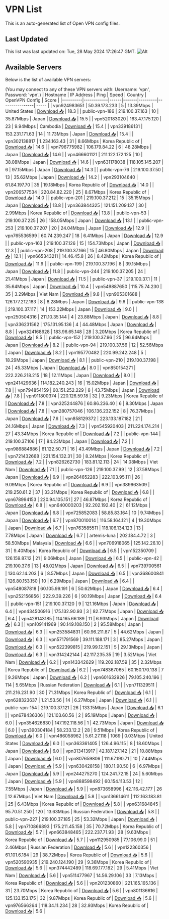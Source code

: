 # VPN List

This is an auto-generated list of Open VPN config files.

## Last Updated

This list was last updated on: Tue, 28 May 2024 17:26:47 GMT.
![Alt](https://repobeats.axiom.co/api/embed/186b98318ef1479477931607c1ad7d823f12451f.svg "Repobeats analytics image")

## Available Servers

Below is the list of available VPN servers:

(You may connect to any of these VPN servers with: Username: 'vpn', Password: 'vpn'.)
| Hostname | IP Address | Ping | Speed | Country | OpenVPN Config | Score |
|----------|------------|------|-------|---------|----------------| ----- |
| vpn924983651 | 50.39.173.233 | 5 | 13.39Mbps | United States | [Download 📥](./configs/server_0_US.ovpn) | 18.3 |
| public-vpn-186 | 219.100.37.163 | 10 | 35.87Mbps | Japan | [Download 📥](./configs/server_1_JP.ovpn) | 15.5 |
| vpn520183020 | 163.47.175.120 | 23 | 9.94Mbps | Cambodia | [Download 📥](./configs/server_2_KH.ovpn) | 15.4 |
| vpn339186131 | 153.231.171.63 | 14 | 11.73Mbps | Japan | [Download 📥](./configs/server_3_JP.ovpn) | 15.4 |
| vpn302138817 | 1.234.163.43 | 31 | 8.66Mbps | Korea Republic of | [Download 📥](./configs/server_4_KR.ovpn) | 14.6 |
| vpn796775982 | 106.179.84.22 | 6 | 48.28Mbps | Japan | [Download 📥](./configs/server_5_JP.ovpn) | 14.6 |
| vpn466601121 | 211.122.172.125 | 10 | 38.08Mbps | Japan | [Download 📥](./configs/server_6_JP.ovpn) | 14.6 |
| vpn631178038 | 118.105.145.207 | 6 | 97.15Mbps | Japan | [Download 📥](./configs/server_7_JP.ovpn) | 14.3 |
| public-vpn-76 | 219.100.37.50 | 13 | 35.62Mbps | Japan | [Download 📥](./configs/server_8_JP.ovpn) | 14.2 |
| vpn293104640 | 61.84.197.70 | 35 | 19.18Mbps | Korea Republic of | [Download 📥](./configs/server_9_KR.ovpn) | 14.0 |
| vpn206577534 | 220.84.82.220 | 25 | 8.67Mbps | Korea Republic of | [Download 📥](./configs/server_10_KR.ovpn) | 14.0 |
| public-vpn-201 | 219.100.37.212 | 15 | 35.15Mbps | Japan | [Download 📥](./configs/server_11_JP.ovpn) | 13.8 |
| vpn363844325 | 121.151.209.137 | 30 | 2.99Mbps | Korea Republic of | [Download 📥](./configs/server_12_KR.ovpn) | 13.8 |
| public-vpn-53 | 219.100.37.225 | 26 | 158.05Mbps | Japan | [Download 📥](./configs/server_13_JP.ovpn) | 13.1 |
| public-vpn-253 | 219.100.37.207 | 20 | 24.04Mbps | Japan | [Download 📥](./configs/server_14_JP.ovpn) | 12.9 |
| vpn765536599 | 60.74.239.247 | 18 | 6.41Mbps | Japan | [Download 📥](./configs/server_15_JP.ovpn) | 12.9 |
| public-vpn-163 | 219.100.37.126 | 15 | 154.73Mbps | Japan | [Download 📥](./configs/server_16_JP.ovpn) | 12.3 |
| public-vpn-208 | 219.100.37.166 | 15 | 46.80Mbps | Japan | [Download 📥](./configs/server_17_JP.ovpn) | 12.1 |
| vpn665343211 | 14.46.45.8 | 26 | 8.42Mbps | Korea Republic of | [Download 📥](./configs/server_18_KR.ovpn) | 11.9 |
| public-vpn-199 | 219.100.37.196 | 8 | 39.15Mbps | Japan | [Download 📥](./configs/server_19_JP.ovpn) | 11.8 |
| public-vpn-244 | 219.100.37.205 | 24 | 21.41Mbps | Japan | [Download 📥](./configs/server_20_JP.ovpn) | 11.5 |
| public-vpn-37 | 219.100.37.1 | 11 | 35.64Mbps | Japan | [Download 📥](./configs/server_21_JP.ovpn) | 10.4 |
| vpn549887650 | 115.75.74.230 | 35 | 3.29Mbps | Viet Nam | [Download 📥](./configs/server_22_VN.ovpn) | 9.8 |
| vpn905301688 | 126.177.212.183 | 8 | 8.28Mbps | Japan | [Download 📥](./configs/server_23_JP.ovpn) | 9.6 |
| public-vpn-138 | 219.100.37.117 | 14 | 153.22Mbps | Japan | [Download 📥](./configs/server_24_JP.ovpn) | 9.0 |
| vpn250504316 | 211.10.35.144 | 4 | 23.88Mbps | Japan | [Download 📥](./configs/server_25_JP.ovpn) | 8.8 |
| vpn336231562 | 175.131.95.136 | 4 | 44.48Mbps | Japan | [Download 📥](./configs/server_26_JP.ovpn) | 8.8 |
| vpn324168628 | 183.96.65.148 | 28 | 3.20Mbps | Korea Republic of | [Download 📥](./configs/server_27_KR.ovpn) | 8.5 |
| public-vpn-152 | 219.100.37.96 | 25 | 96.64Mbps | Japan | [Download 📥](./configs/server_28_JP.ovpn) | 8.2 |
| public-vpn-94 | 219.100.37.56 | 12 | 52.56Mbps | Japan | [Download 📥](./configs/server_29_JP.ovpn) | 8.2 |
| vpn195770482 | 220.99.242.248 | 5 | 18.29Mbps | Japan | [Download 📥](./configs/server_30_JP.ovpn) | 8.1 |
| public-vpn-210 | 219.100.37.198 | 24 | 45.33Mbps | Japan | [Download 📥](./configs/server_31_JP.ovpn) | 8.0 |
| vpn850154271 | 222.226.218.215 | 18 | 12.11Mbps | Japan | [Download 📥](./configs/server_32_JP.ovpn) | 8.0 |
| vpn241429636 | 114.182.240.243 | 16 | 15.02Mbps | Japan | [Download 📥](./configs/server_33_JP.ovpn) | 7.8 |
| vpn794854159 | 60.151.252.229 | 8 | 43.75Mbps | Japan | [Download 📥](./configs/server_34_JP.ovpn) | 7.8 |
| vpn911800374 | 220.126.59.18 | 32 | 9.23Mbps | Korea Republic of | [Download 📥](./configs/server_35_KR.ovpn) | 7.8 |
| vpn325244876 | 60.86.236.40 | 6 | 8.30Mbps | Japan | [Download 📥](./configs/server_36_JP.ovpn) | 7.8 |
| vpn280757046 | 106.136.232.152 | 8 | 76.37Mbps | Japan | [Download 📥](./configs/server_37_JP.ovpn) | 7.6 |
| vpn858129372 | 223.133.187.182 | 21 | 24.16Mbps | Japan | [Download 📥](./configs/server_38_JP.ovpn) | 7.3 |
| vpn545920403 | 211.224.174.214 | 27 | 43.34Mbps | Korea Republic of | [Download 📥](./configs/server_39_KR.ovpn) | 7.2 |
| public-vpn-144 | 219.100.37.106 | 17 | 84.23Mbps | Japan | [Download 📥](./configs/server_40_JP.ovpn) | 7.2 |
| vpn986884886 | 61.122.50.71 | 16 | 43.49Mbps | Japan | [Download 📥](./configs/server_41_JP.ovpn) | 7.2 |
| vpn721432668 | 221.154.132.31 | 30 | 8.24Mbps | Korea Republic of | [Download 📥](./configs/server_42_KR.ovpn) | 7.2 |
| vpn826262730 | 183.81.12.113 | 24 | 14.08Mbps | Viet Nam | [Download 📥](./configs/server_43_VN.ovpn) | 7.1 |
| public-vpn-126 | 219.100.37.99 | 12 | 37.58Mbps | Japan | [Download 📥](./configs/server_44_JP.ovpn) | 6.9 |
| vpn264652283 | 222.103.95.111 | 26 | 9.09Mbps | Korea Republic of | [Download 📥](./configs/server_45_KR.ovpn) | 6.9 |
| vpn389963509 | 219.250.61.2 | 37 | 33.21Mbps | Korea Republic of | [Download 📥](./configs/server_46_KR.ovpn) | 6.8 |
| vpn678994153 | 220.94.105.151 | 27 | 46.87Mbps | Korea Republic of | [Download 📥](./configs/server_47_KR.ovpn) | 6.8 |
| vpn640000203 | 92.202.192.40 | 2 | 61.12Mbps | Japan | [Download 📥](./configs/server_48_JP.ovpn) | 6.8 |
| vpn725852083 | 58.85.83.164 | 10 | 9.74Mbps | Japan | [Download 📥](./configs/server_49_JP.ovpn) | 6.7 |
| vpn870010014 | 116.58.164.121 | 4 | 19.30Mbps | Japan | [Download 📥](./configs/server_50_JP.ovpn) | 6.7 |
| vpn763585511 | 118.106.134.123 | 13 | 7.78Mbps | Japan | [Download 📥](./configs/server_51_JP.ovpn) | 6.7 |
| artemis-luna | 202.184.4.72 | 3 | 58.50Mbps | Malaysia | [Download 📥](./configs/server_52_MY.ovpn) | 6.6 |
| vpn706918065 | 125.142.26.10 | 31 | 9.40Mbps | Korea Republic of | [Download 📥](./configs/server_53_KR.ovpn) | 6.5 |
| vpn152350709 | 126.159.87.12 | 21 | 9.06Mbps | Japan | [Download 📥](./configs/server_54_JP.ovpn) | 6.5 |
| public-vpn-42 | 219.100.37.6 | 13 | 48.02Mbps | Japan | [Download 📥](./configs/server_55_JP.ovpn) | 6.5 |
| vpn739700561 | 130.62.14.203 | 6 | 8.57Mbps | Japan | [Download 📥](./configs/server_56_JP.ovpn) | 6.5 |
| vpn368600841 | 126.80.153.150 | 10 | 6.29Mbps | Japan | [Download 📥](./configs/server_57_JP.ovpn) | 6.4 |
| vpn548087818 | 60.105.99.191 | 6 | 50.62Mbps | Japan | [Download 📥](./configs/server_58_JP.ovpn) | 6.4 |
| vpn252156856 | 222.9.39.226 | 6 | 90.19Mbps | Japan | [Download 📥](./configs/server_59_JP.ovpn) | 6.4 |
| public-vpn-151 | 219.100.37.120 | 9 | 121.16Mbps | Japan | [Download 📥](./configs/server_60_JP.ovpn) | 6.4 |
| vpn434506916 | 175.132.90.93 | 3 | 82.77Mbps | Japan | [Download 📥](./configs/server_61_JP.ovpn) | 6.4 |
| vpn428143185 | 114.165.66.189 | 11 | 6.93Mbps | Japan | [Download 📥](./configs/server_62_JP.ovpn) | 6.3 |
| vpn109141969 | 90.149.108.150 | 2 | 95.58Mbps | Japan | [Download 📥](./configs/server_63_JP.ovpn) | 6.3 |
| vpn253584831 | 60.96.211.87 | 5 | 44.62Mbps | Japan | [Download 📥](./configs/server_64_JP.ovpn) | 6.3 |
| vpn571791569 | 39.111.188.171 | 3 | 85.27Mbps | Japan | [Download 📥](./configs/server_65_JP.ovpn) | 6.3 |
| vpn522399815 | 219.99.12.151 | 5 | 29.13Mbps | Japan | [Download 📥](./configs/server_66_JP.ovpn) | 6.3 |
| vpn314242144 | 42.117.235.35 | 19 | 3.52Mbps | Viet Nam | [Download 📥](./configs/server_67_VN.ovpn) | 6.2 |
| vpn143342629 | 119.202.187.59 | 35 | 2.32Mbps | Korea Republic of | [Download 📥](./configs/server_68_KR.ovpn) | 6.2 |
| vpn748367065 | 60.150.170.138 | 7 | 9.26Mbps | Japan | [Download 📥](./configs/server_69_JP.ovpn) | 6.2 |
| vpn601632926 | 79.105.240.196 | 114 | 5.65Mbps | Russian Federation | [Download 📥](./configs/server_70_RU.ovpn) | 6.1 |
| vpn711329511 | 211.216.231.90 | 30 | 71.31Mbps | Korea Republic of | [Download 📥](./configs/server_71_KR.ovpn) | 6.1 |
| vpn628323637 | 1.21.53.56 | 14 | 6.27Mbps | Japan | [Download 📥](./configs/server_72_JP.ovpn) | 6.1 |
| public-vpn-154 | 219.100.37.121 | 26 | 133.15Mbps | Japan | [Download 📥](./configs/server_73_JP.ovpn) | 6.1 |
| vpn678436306 | 121.103.60.56 | 2 | 95.19Mbps | Japan | [Download 📥](./configs/server_74_JP.ovpn) | 6.0 |
| vpn354626830 | 147.192.118.56 | 1 | 42.73Mbps | Japan | [Download 📥](./configs/server_75_JP.ovpn) | 6.0 |
| vpn390304184 | 58.233.12.2 | 28 | 9.51Mbps | Korea Republic of | [Download 📥](./configs/server_76_KR.ovpn) | 6.0 |
| vpn486058962 | 5.61.27.118 | 1069 | 0.03Mbps | United States | [Download 📥](./configs/server_77_US.ovpn) | 6.0 |
| vpn363361405 | 126.4.96.115 | 8 | 18.60Mbps | Japan | [Download 📥](./configs/server_78_JP.ovpn) | 6.0 |
| vpn313413917 | 42.187.127.142 | 21 | 10.88Mbps | Japan | [Download 📥](./configs/server_79_JP.ovpn) | 6.0 |
| vpn807659806 | 111.67.190.71 | 10 | 7.44Mbps | Japan | [Download 📥](./configs/server_80_JP.ovpn) | 5.9 |
| vpn630428158 | 180.11.90.50 | 6 | 6.97Mbps | Japan | [Download 📥](./configs/server_81_JP.ovpn) | 5.9 |
| vpn244275270 | 124.241.72.15 | 24 | 5.60Mbps | Japan | [Download 📥](./configs/server_82_JP.ovpn) | 5.9 |
| vpn888598492 | 60.154.113.53 | 12 | 7.55Mbps | Japan | [Download 📥](./configs/server_83_JP.ovpn) | 5.9 |
| vpn873658996 | 42.116.42.177 | 26 | 12.67Mbps | Viet Nam | [Download 📥](./configs/server_84_VN.ovpn) | 5.8 |
| vpn136614611 | 112.163.183.81 | 25 | 6.43Mbps | Korea Republic of | [Download 📥](./configs/server_85_KR.ovpn) | 5.8 |
| vpn631684845 | 95.70.51.250 | 120 | 13.63Mbps | Russian Federation | [Download 📥](./configs/server_86_RU.ovpn) | 5.8 |
| public-vpn-227 | 219.100.37.185 | 25 | 53.32Mbps | Japan | [Download 📥](./configs/server_87_JP.ovpn) | 5.8 |
| vpn710866893 | 175.211.45.158 | 35 | 70.72Mbps | Korea Republic of | [Download 📥](./configs/server_88_KR.ovpn) | 5.7 |
| vpn663848465 | 222.237.71.93 | 28 | 9.63Mbps | Korea Republic of | [Download 📥](./configs/server_89_KR.ovpn) | 5.7 |
| vpn112950985 | 77.106.99.0 | 51 | 2.46Mbps | Russian Federation | [Download 📥](./configs/server_90_RU.ovpn) | 5.6 |
| vpn122360356 | 61.101.6.184 | 29 | 38.72Mbps | Korea Republic of | [Download 📥](./configs/server_91_KR.ovpn) | 5.6 |
| vpn520590935 | 219.240.124.190 | 29 | 9.36Mbps | Korea Republic of | [Download 📥](./configs/server_92_KR.ovpn) | 5.6 |
| vpn374442489 | 118.69.177.182 | 29 | 5.41Mbps | Viet Nam | [Download 📥](./configs/server_93_VN.ovpn) | 5.6 |
| vpn511477967 | 14.56.29.106 | 33 | 7.13Mbps | Korea Republic of | [Download 📥](./configs/server_94_KR.ovpn) | 5.6 |
| vpn201230860 | 221.165.165.136 | 31 | 23.70Mbps | Korea Republic of | [Download 📥](./configs/server_95_KR.ovpn) | 5.6 |
| vpn801136616 | 125.133.153.175 | 32 | 9.87Mbps | Korea Republic of | [Download 📥](./configs/server_96_KR.ovpn) | 5.6 |
| vpn976566264 | 118.34.11.234 | 28 | 32.93Mbps | Korea Republic of | [Download 📥](./configs/server_97_KR.ovpn) | 5.6 |
